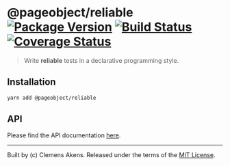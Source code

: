 # @pageobject/reliable [![Package Version][badge-npm-image]][badge-npm-link] [![Build Status][badge-travis-image]][badge-travis-link] [![Coverage Status][badge-coveralls-image]][badge-coveralls-link]

> Write **reliable** tests in a declarative programming style.

## Installation

```sh
yarn add @pageobject/reliable
```

## API

Please find the API documentation [here][internal-api-reliable].

---

Built by (c) Clemens Akens. Released under the terms of the [MIT License][internal-license].

[badge-coveralls-image]: https://coveralls.io/repos/github/clebert/pageobject/badge.svg?branch=master
[badge-coveralls-link]: https://coveralls.io/github/clebert/pageobject?branch=master
[badge-npm-image]: https://img.shields.io/npm/v/@pageobject/reliable.svg
[badge-npm-link]: https://yarnpkg.com/en/package/@pageobject/reliable
[badge-travis-image]: https://travis-ci.org/clebert/pageobject.svg?branch=master
[badge-travis-link]: https://travis-ci.org/clebert/pageobject

[internal-api-reliable]: https://pageobject.js.org/api/reliable/
[internal-license]: https://github.com/clebert/pageobject/blob/master/LICENSE
